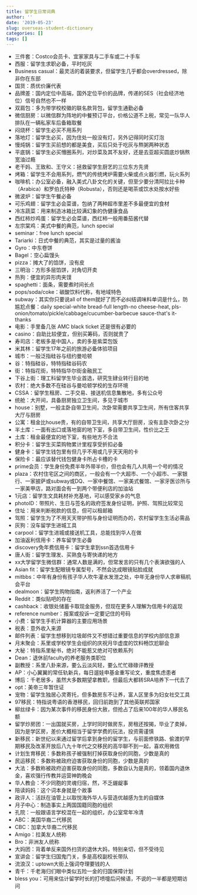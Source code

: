 ```yaml
---
title: 留学生日常词典
author: ''
date: '2019-05-23'
slug: overseas-student-dictionary
categories: []
tags: []
---
```


- 三件套：Costco会员卡、宜家家具与二手车或二十手车
- 西服：留学生求职必备，平时吃灰
- Business casual：最灵活的着装要求，但留学生几乎都会overdressed，除非你在东部
- 国货：质优价廉代表
- 品牌差：国内定位中高端，国外定位平价的品牌，传递的SES（社会经济地位）信号自然也不一样
- 双肩包：多为带学校校徽的联名款背包，留学生通勤必备
- 微信厨房：以微信群为阵地的中餐预订平台，价格公道不上税，常见一队华人排队在一辆私家车后备箱取餐
- 闷烧杯：留学生必买不用系列
- 落地灯：留学生必买，因为住处一般没有灯，另外记得同时买灯泡
- 慢炖锅：留学生买前想的都是美食，买后只处于吃灰与熬粥两种状态
- 平底锅：留学生必买懵圈系列，对炒菜及其不友好，还是去亚超买圆底炒锅熬宽油过瘾
- 老干妈、王致和、王守义：拯救留学生厨艺的三位东方先贤
- 烤箱：留学生不会用系列，燃气的传统烤炉需要火柴或点火器引燃，玩火系列
- 咖啡机：办公室必备，融入美式八卦文化的关键，但至少要分清阿拉比卡种（Arabica）和罗伯氏特种（Robusta），否则还是喝茶或饮水处按水好些
- 微波炉：留学生午餐必备
- 可乐鸡翅：留学生必会菜谱，包纳了两种超市里差不多最便宜的食材
- 冷冻蔬菜：用来制造冰箱比较满幻象的伪健康食品
- 西红柿炒鸡蛋：留学生必会菜谱，西红柿一般用番茄酱代替
- 左宗棠鸡：美式中餐的典范，lunch special
- seminar：free lunch special
- Tariarki：日式中餐的典范，其实是过量的酱油
- Gyro：中东卷饼
- Bagel：空心扁馒头
- pizza：摊大了的馅饼，没有皮
- 三明治：方形多层馅饼，对角切开卖
- 热狗：便宜的异形肉夹馍
- spaghetti：面条，需要煮时间长点
- pops/soda/coke：碳酸饮料代称，有地域特色
- subway：其实你只要说all of them就好了而不必纠结调味料单词是什么，防尴尬点餐：daily special-white bread-full length-no cheese-heat, pls-onion/tomato/pickle/cabbage/cucumber-barbecue sauce-that's it-thanks
- 电影：手里备几张 AMC black ticket 还是很有必要的
- casino：自助比较便宜，但别买筹码，否则就贵了
- 寿司店：老板多是中国人，卖的多是紫菜包饭
- 米其林：留学生17年之前的旅游必备体验项目
- 城市：一般泛指硅谷与纽约曼哈顿
- 谷：特指硅谷，特特指硅谷码农
- 街：特指花街，特特指华尔街金融民工
- 下谷上街：理工科留学生毕业首选，研究生肄业转行目的地
- 农村：绝大多数不在硅谷与曼哈顿学校的生存环境
- CSSA：留学生租房、二手交易、接送机信息集散地，多有公众号
- 统舱：大开间，具备厨房独立卫生间，多见于城市
- house：别墅，一般主卧自带卫生间，次卧常需要共享卫生间，所有住客共享大厅与厨房
- 公寓：租金比house贵，有的自带卫生间，共享大厅厨房，没有主卧次卧之分
- 半土库：一面有出口或落地窗的地下室，多自带卫生间，性价比之王
- 土库：租金最便宜的地下室，有些地方不合法
- 积分卡：留学生买菜购物累计里程享受折扣必备
- 健身卡：留学生钱包里有但几乎不用或几乎天天用的卡
- 保险卡：最应该替代钱包健身卡所占卡槽的卡
- prime会员：学生身份免费半年外带半价，但也会有几人共用一个号的情况
- plaza：农村住宅区之间的商区，一般会有一个大超市、一个小超市、一家银行、一家披萨或subway或DQ、一家中餐馆、一家美式餐馆、一家牙医诊所与一家美甲店，路对面会有一到两个带便利店的加油站
- 1元店：留学生文具耗材补充基地，可以感受家乡的气息
- photoID：带照片、生日与签名的政府签发身份证明，护照、驾照比较常见
- 住址：用来判断税款的信息，但可以租邮箱
- 驾照：留学生为了不用天天带护照与身份证明而办的，农村留学生生活必需品
- 灰狗：没车留学生进城工具
- carpool：留学生进城或接送机工具，总能找到华人在做
- 加油返利信用卡：养车留学生必备
- discovery免年费信用卡：留学生拿到ssn首选信用卡
- 唐人街：留学生理发、买熟食与寄快递的地方
- xx大学留学生微信群：通常人数是满的，但常发言的只有几个表演欲强的人
- Asian fit：留学生配眼镜专属型号，不然会达成眼镜贴脸成就
- mitbbs：中年有身份有孩子华人吹牛灌水发泄之处，中年无身份华人求审稿机会平台
- dealmoon：留学生购物指南，返利养活了一个产业
- Reddit：类似贴吧的存在
- cashback：收银处储蓄卡取现金服务，但现在更多人理解为信用卡的返现
- reference number：报案或投诉一定要记住的号码
- 小费：留学生手机计算器的主要应用场景
- 税表：意外收入来源
- 邮件列表：留学生想移到垃圾邮件又不想错过重要信息的学校内部信息源
- 月末聚会：系里或学校学生会组织的庆祝月华虚度的饮料畅饮尬聊会
- 大秘：特指系里秘书，绝对不能惹又绝对可依赖系列
- Dean：退休前faculty的养老服务类职位
- 副教授：系里八卦来源，要么云淡风轻，要么忙忙碌碌评教授
- AP：小心翼翼的常任轨新兵，每日遛娃申基金重写论文，重度焦虑患者
- 博后：千老居多，虽然大多数期望拿教职，但最后大都转SRA培养下一代去了
- opt：美帝三年暂住证
- 宠物：留学生独居心灵寄托，但多数房东不让养，富人区里多为妇女社交工具
- 97移民：特指说粤语的香港移民，回归前跑到了其他英联邦国家
- 柳丝绿卡：因为某次事件的移民身份大赦，但抢占了后来100年的华人移民名额
- 留学炒房团：一出国就买房，上学时同时做房东，房租还按揭，毕业了卖掉，因为是学区房，差价大概相当于留学学费的玩法，投资需谨慎
- 新移民：新世纪以来通过留学后拿到身份的留学生，与前面修铁路、偷渡的早期移民及改革开放后八九十年代之交移民的高华聊不到一起，喜欢用微信
- 计划生育移民：多数称孩子被强制打掉获取身份的同胞，少数是真的
- 民运移民：多数称被政府迫害获取身份的同胞，少数是真的
- 大法：多数称被政府迫害获取身份的同胞，多数自认为是真的，领着国内退休金，喜欢强行传教并运营神韵晚会
- 华人教会：不少同胞的灵魂归宿，然，不乏龌龊事
- 陪读妈妈：这个词本身就是个故事
- 政评人：活跃在油管上以取悦海外华人与营造优越感为生的自媒体
- 月子中心：制造事实上两国国籍同胞的组织
- 孔院：一般跟语言学校混在一起的组织，办公室常年冷清
- ABC：美国华裔二代移民
- CBC：加拿大华裔二代移民
- Amigo：拉美友人统称
- Bro：非洲友人统称
- 大妈团：背着单反来国外扫货的退休大妈，特别亲切，但不受待见
- 宣讲会：留学生归国鬼门关，多是高校副校长带队
- 流浪汉：uptown大街上强词夺理要钱的人
- 青千：千老海归们眼中类似五险一金的归国保障计划
- bless you：可用来估计留学时长的打喷嚏后问候语，不说的一半都是短期访问